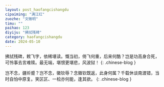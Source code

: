 ```yaml
---
layout: post_haofangcishangdu
cipaiming: "满江红"
zuozhe: "文徵明"
timu: ""
paihao: 123
diyiju: "拂拭残碑"
category: haofangcishangdu
date: 2024-05-10
---
```


拂拭残碑，敕飞字，依稀堪读。慨当初，倚飞何重，后来何酷？岂是功高身合死，可怜事去言难赎。最无端，堪恨更堪悲，风波狱！
{: .chinese-blog }

岂不念，疆圻蹙？岂不念，徽钦辱？念徽钦既返，此身何属？千载休谈南渡错，当时自怕中原复。笑区区、一桧亦何能，逢其欲。
{: .chinese-blog }
